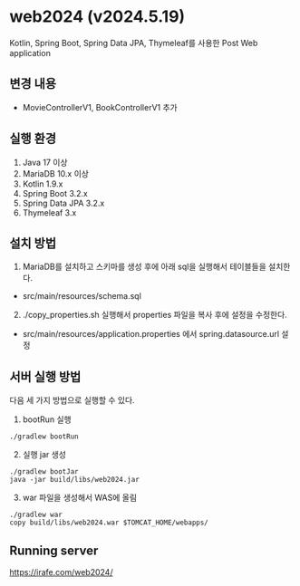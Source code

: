 # web2024 (v2024.5.19)

Kotlin, Spring Boot, Spring Data JPA, Thymeleaf를 사용한 Post Web application

## 변경 내용

- MovieControllerV1, BookControllerV1 추가

## 실행 환경

1. Java 17 이상
2. MariaDB 10.x 이상
3. Kotlin 1.9.x
4. Spring Boot 3.2.x
5. Spring Data JPA 3.2.x
6. Thymeleaf 3.x

## 설치 방법

1. MariaDB를 설치하고 스키마를 생성 후에 아래 sql을 실행해서 테이블들을 설치한다.
  - src/main/resources/schema.sql
2. ./copy_properties.sh 실행해서 properties 파일을 복사 후에 설정을 수정한다.
  - src/main/resources/application.properties 에서 spring.datasource.url 설정

## 서버 실행 방법

다음 세 가지 방법으로 실행할 수 있다.

1. bootRun 실행

```
./gradlew bootRun
```

2. 실행 jar 생성

```
./gradlew bootJar
java -jar build/libs/web2024.jar
```

3. war 파일을 생성해서 WAS에 올림

```
./gradlew war
copy build/libs/web2024.war $TOMCAT_HOME/webapps/
```

## Running server

https://irafe.com/web2024/
